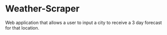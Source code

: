 # Weather-Scraper
Web application that allows a user to input a city to receive a 3 day forecast for that location.
